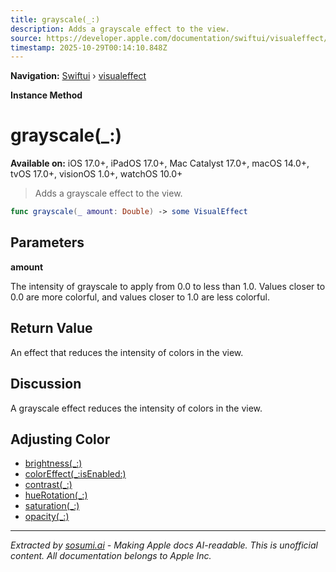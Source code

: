 ```yaml
---
title: grayscale(_:)
description: Adds a grayscale effect to the view.
source: https://developer.apple.com/documentation/swiftui/visualeffect/grayscale(_:)
timestamp: 2025-10-29T00:14:10.848Z
---
```


**Navigation:** [Swiftui](/documentation/swiftui) › [visualeffect](/documentation/swiftui/visualeffect)

**Instance Method**

# grayscale(_:)

**Available on:** iOS 17.0+, iPadOS 17.0+, Mac Catalyst 17.0+, macOS 14.0+, tvOS 17.0+, visionOS 1.0+, watchOS 10.0+

> Adds a grayscale effect to the view.

```swift
func grayscale(_ amount: Double) -> some VisualEffect
```

## Parameters

**amount**

The intensity of grayscale to apply from 0.0 to less than 1.0. Values closer to 0.0 are more colorful, and values closer to 1.0 are less colorful.



## Return Value

An effect that reduces the intensity of colors in the view.

## Discussion

A grayscale effect reduces the intensity of colors in the view.

## Adjusting Color

- [brightness(_:)](/documentation/swiftui/visualeffect/brightness(_:))
- [colorEffect(_:isEnabled:)](/documentation/swiftui/visualeffect/coloreffect(_:isenabled:))
- [contrast(_:)](/documentation/swiftui/visualeffect/contrast(_:))
- [hueRotation(_:)](/documentation/swiftui/visualeffect/huerotation(_:))
- [saturation(_:)](/documentation/swiftui/visualeffect/saturation(_:))
- [opacity(_:)](/documentation/swiftui/visualeffect/opacity(_:))

---

*Extracted by [sosumi.ai](https://sosumi.ai) - Making Apple docs AI-readable.*
*This is unofficial content. All documentation belongs to Apple Inc.*
